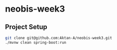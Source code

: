 # neobis-week3

## Project Setup
```bash
git clone git@github.com:Aktan-A/neobis-week3.git
./mvnw clean spring-boot:run
```